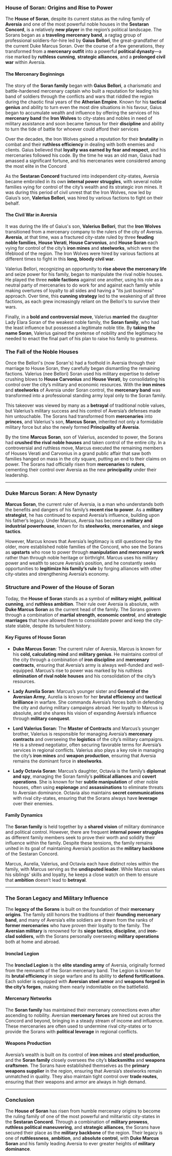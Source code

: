 ### **House of Soran: Origins and Rise to Power**

The **House of Soran**, despite its current status as the ruling family of **Aversia** and one of the most powerful noble houses in the **Sestaran Concord**, is a relatively **new player** in the region’s political landscape. The Sorans began as a **traveling mercenary band**, a ragtag group of professional soldiers-for-hire led by **Gaius Bellori**, the great-grandfather of the current Duke Marcus Soran. Over the course of a few generations, they transformed from a **mercenary outfit** into a powerful **political dynasty**—a rise marked by **ruthless cunning**, **strategic alliances**, and a **prolonged civil war** within Aversia.

#### **The Mercenary Beginnings**

The story of the **Soran family** began with **Gaius Bellori**, a charismatic and battle-hardened mercenary captain who built a reputation for leading his band of soldiers through the conflicts and wars that riddled the region during the chaotic final years of the **Atherian Empire**. Known for his **tactical genius** and ability to turn even the most dire situations in his favour, Gaius began to accumulate wealth and influence by offering the services of his **mercenary band** the **Iron Wolves** to city-states and nobles in need of military assistance and soon became famous for their **discipline** and ability to turn the tide of battle for whoever could afford their services

Over the decades, the Iron Wolves gained a reputation for their **brutality** in combat and their **ruthless efficiency** in dealing with both enemies and clients. Gaius believed that **loyalty was earned by fear and respect**, and his mercenaries followed his code. By the time he was an old man, Gaius had amassed a significant fortune, and his mercenaries were considered among the most elite in the Concord

As the **Sestaran Concord** fractured into independent city-states, Aversia became embroiled in its own **internal power struggles**, with several noble families vying for control of the city’s wealth and its strategic iron mines. It was during this period of civil unrest that the Iron Wolves, now led by Gaius’s son, **Valerius Bellori**, was hired by various factions to fight on their behalf.

#### **The Civil War in Aversia**

It was during the life of Gaius's son, **Valerius Bellori**, that the **Iron Wolves** transitioned from a mercenary company to the rulers of the city of Aversia. **Aversia**, at that time, was a fractured city-state ruled by three **feuding noble families**, **House Verati**, **House Carvonius**, and **House Soran** each vying for control of the city’s **iron mines** and **steelworks**, which were the lifeblood of the region. The Iron Wolves were hired by various factions at different times to fight in this **long, bloody civil war**.

Valerius Bellori, recognizing an opportunity to **rise above the mercenary life** and seize power for his family, began to manipulate the rival noble houses. He played the three **noble factions** against one another, using his role as a neutral party of mercenaries to do work for and against each family while making overtures of loyalty to all sides and having a "its just business" approach. Over time, this **cunning strategy** led to the weakening of all three factions, as each grew increasingly reliant on the Bellori's to survive their wars.

Finally, in a **bold and controversial move**, Valerius **married** the daughter Lady Elara Soran of the weakest noble family, the **Soran family**, who had the least influence but possessed a legitimate noble title. By **taking the name Soran**, Valerius gained the pretense of nobility and the legitimacy he needed to enact the final part of his plan to raise his family to greatness.

### **The Fall of the Noble Houses**

Once the Bellori's (now Soran's) had a foothold in Aversia through their marriage to House Soran, they carefully began dismantling the remaining factions. Valerius (nee Bellori) Soran used his military expertise to deliver crushing blows to **House Carvonius** and **House Verati**, by consolidating his control over the city’s military and economic resources. With the **iron mines** and **steelworks** of Aversia under Soran control, the **mercenary band** was transformed into a professional standing army loyal only to the Soran family.

This takeover was viewed by many as a **betrayal** of traditional noble values, but Valerius’s military success and his control of Aversia’s defenses made him untouchable. The Sorans had transformed from **mercenaries** into **princes**, and Valerius's son, **Marcus Soran**, inherited not only a formidable military force but also the newly formed **Principality of Aversia**.

By the time **Marcus Soran**, son of Valerius, ascended to power, the Sorans had **crushed the rival noble houses** and taken control of the entire city. In a controversial and ruthless move, Marcus executed the remaining members of Houses Verati and Carvonius in a grand public affair that saw both families hanged on mass in the city square, putting an end to their claims on power. The Sorans had officially risen from **mercenaries** to **rulers**, cementing their control over Aversia as the new **principality** under their leadership.

---
### **Duke Marcus Soran: A New Dynasty**

**Marcus Soran**, the current ruler of Aversia, is a man who understands both the benefits and dangers of his family’s **recent rise to power**. As a **military strategist**, he has continued to expand Aversia’s influence, building upon his father’s legacy. Under Marcus, Aversia has become a **military and industrial powerhouse**, known for its **steelworks**, **mercenaries**, and **siege tactics**.

However, Marcus knows that Aversia’s legitimacy is still questioned by the older, more established noble families of the Concord, who see the Sorans as **upstarts** who rose to power through **manipulation and mercenary work** rather than through noble heritage or birthright. Marcus uses his military power and wealth to secure Aversia’s position, and he constantly seeks opportunities to **legitimize his family’s rule** by forging alliances with other city-states and strengthening Aversia’s economy.
### **Structure and Power of the House of Soran**

Today, the **House of Soran** stands as a symbol of **military might**, **political cunning**, and **ruthless ambition**. Their rule over Aversia is absolute, with **Duke Marcus Soran** as the current head of the family. The Sorans govern through a combination of **martial strength**, **economic control**, and **strategic marriages** that have allowed them to consolidate power and keep the city-state stable, despite its turbulent history.

#### **Key Figures of House Soran**

- **Duke Marcus Soran**: The current ruler of Aversia, Marcus is known for his **cold, calculating mind** and **military genius**. He maintains control of the city through a combination of **iron discipline** and **mercenary contracts**, ensuring that Aversia’s army is always well-funded and well-equipped. Marcus’s rise to power was marked by his ruthless **elimination of rival noble houses** and his consolidation of the city’s resources.

- **Lady Aurelia Soran**: Marcus’s younger sister and **General of the Aversian Army**, Aurelia is known for her **brutal efficiency** and **tactical brilliance** in warfare. She commands Aversia’s forces both in defending the city and during military campaigns abroad. Her loyalty to Marcus is absolute, and she shares his vision of expanding Aversia’s influence through **military conquest**.

- **Lord Valerius Soran**: The **Master of Contracts** and Marcus’s younger brother, Valerius is responsible for managing Aversia’s **mercenary contracts** and overseeing the **logistics** of the city’s military campaigns. He is a shrewd negotiator, often securing favorable terms for Aversia’s services in regional conflicts. Valerius also plays a key role in managing the city’s **iron mines** and **weapon production**, ensuring that Aversia remains the dominant force in **steelworks**.

- **Lady Octavia Soran**: Marcus’s daughter, Octavia is the family’s **diplomat and spy**, managing the Soran family’s **political alliances** and **covert operations**. She is known for her **subtle manipulation** of other noble houses, often using **espionage** and **assassinations** to eliminate threats to Aversian dominance. Octavia also maintains **secret communications** with rival city-states, ensuring that the Sorans always have **leverage** over their enemies.

#### **Family Dynamics**

The **Soran family** is held together by a **shared vision** of military dominance and political control. However, there are frequent **internal power struggles** as different family members seek to prove their worth and solidify their influence within the family. Despite these tensions, the family remains united in its goal of maintaining Aversia’s position as the **military backbone** of the Sestaran Concord.

Marcus, Aurelia, Valerius, and Octavia each have distinct roles within the family, with Marcus serving as the **undisputed leader**. While Marcus values his siblings’ skills and loyalty, he keeps a close watch on them to ensure that **ambition** doesn’t lead to **betrayal**.

---

### **The Soran Legacy and Military Influence**

The **legacy of the Sorans** is built on the foundation of their **mercenary origins**. The family still honors the traditions of their **founding mercenary band**, and many of Aversia’s elite soldiers are drawn from the ranks of **former mercenaries** who have proven their loyalty to the family. The **Aversian military** is renowned for its **siege tactics**, **discipline**, and **iron-clad soldiers**, with the Sorans personally overseeing **military operations** both at home and abroad.

#### **Ironclad Legion**

The **Ironclad Legion** is the **elite standing army** of Aversia, originally formed from the remnants of the Soran mercenary band. The Legion is known for its **brutal efficiency** in siege warfare and its ability to **defend fortifications**. Each soldier is equipped with **Aversian steel armor** and **weapons forged in the city’s forges**, making them nearly indomitable on the battlefield.

#### **Mercenary Networks**

The **Soran family** has maintained their mercenary connections even after ascending to nobility. Aversian **mercenary forces** are hired out across the Concord and beyond, bringing in a steady stream of income and influence. These mercenaries are often used to undermine rival city-states or to provide the Sorans with **political leverage** in regional conflicts.

#### **Weapons Production**

Aversia’s wealth is built on its control of **iron mines** and **steel production**, and the **Soran family** closely oversees the city’s **blacksmiths** and **weapons craftsmen**. The Sorans have established themselves as the **primary weapons supplier** in the region, ensuring that Aversia’s steelworks remain unmatched in quality. They also maintain tight control over **trade routes**, ensuring that their weapons and armor are always in high demand.

---
### **Conclusion**

The **House of Soran** has risen from humble mercenary origins to become the ruling family of one of the most powerful and militaristic city-states in the **Sestaran Concord**. Through a combination of **military prowess**, **ruthless political maneuvering**, and **strategic alliances**, the Sorans have secured their place as the **military backbone** of the region. Their legacy is one of **ruthlessness**, **ambition**, and **absolute control**, with **Duke Marcus Soran** and his family leading Aversia to ever greater heights of **military dominance**.
 


